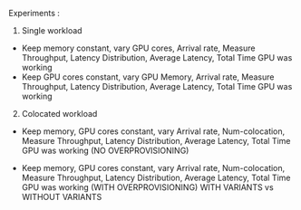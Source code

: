 Experiments : 
1. Single workload
- Keep memory constant, vary GPU cores, Arrival rate, Measure Throughput, Latency Distribution, Average Latency, Total Time GPU was working
- Keep GPU cores constant, vary GPU Memory, Arrival rate, Measure Throughput, Latency Distribution, Average Latency, Total Time GPU was working

2. Colocated workload
- Keep memory, GPU cores constant, vary Arrival rate, Num-colocation, Measure Throughput, Latency Distribution, Average Latency, Total Time GPU was working (NO OVERPROVISIONING)

- Keep memory, GPU cores constant, vary Arrival rate, Num-colocation, Measure Throughput, Latency Distribution, Average Latency, Total Time GPU was working (WITH OVERPROVISIONING)
WITH VARIANTS vs WITHOUT VARIANTS



